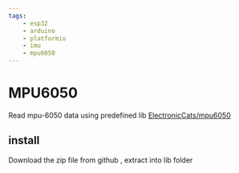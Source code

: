```yaml
---
tags:
    - esp32
    - arduino
    - platformio
    - imu
    - mpu6050
---
```


# MPU6050

Read mpu-6050 data using predefined lib [ElectronicCats/mpu6050](https://github.com/ElectronicCats/mpu6050)

## install
Download the zip file from github , extract into lib folder